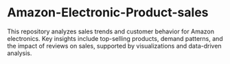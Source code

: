 # Amazon-Electronic-Product-sales
This repository analyzes sales trends and customer behavior for Amazon electronics. Key insights include top-selling products, demand patterns, and the impact of reviews on sales, supported by visualizations and data-driven analysis.
